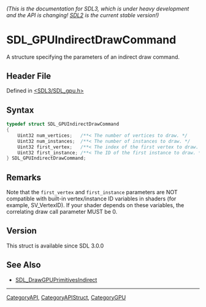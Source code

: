 ###### (This is the documentation for SDL3, which is under heavy development and the API is changing! [SDL2](https://wiki.libsdl.org/SDL2/) is the current stable version!)
# SDL_GPUIndirectDrawCommand

A structure specifying the parameters of an indirect draw command.

## Header File

Defined in [<SDL3/SDL_gpu.h>](https://github.com/libsdl-org/SDL/blob/main/include/SDL3/SDL_gpu.h)

## Syntax

```c
typedef struct SDL_GPUIndirectDrawCommand
{
    Uint32 num_vertices;   /**< The number of vertices to draw. */
    Uint32 num_instances;  /**< The number of instances to draw. */
    Uint32 first_vertex;   /**< The index of the first vertex to draw. */
    Uint32 first_instance; /**< The ID of the first instance to draw. */
} SDL_GPUIndirectDrawCommand;
```

## Remarks

Note that the `first_vertex` and `first_instance` parameters are NOT
compatible with built-in vertex/instance ID variables in shaders (for
example, SV_VertexID). If your shader depends on these variables, the
correlating draw call parameter MUST be 0.

## Version

This struct is available since SDL 3.0.0

## See Also

- [SDL_DrawGPUPrimitivesIndirect](SDL_DrawGPUPrimitivesIndirect)

----
[CategoryAPI](CategoryAPI), [CategoryAPIStruct](CategoryAPIStruct), [CategoryGPU](CategoryGPU)

